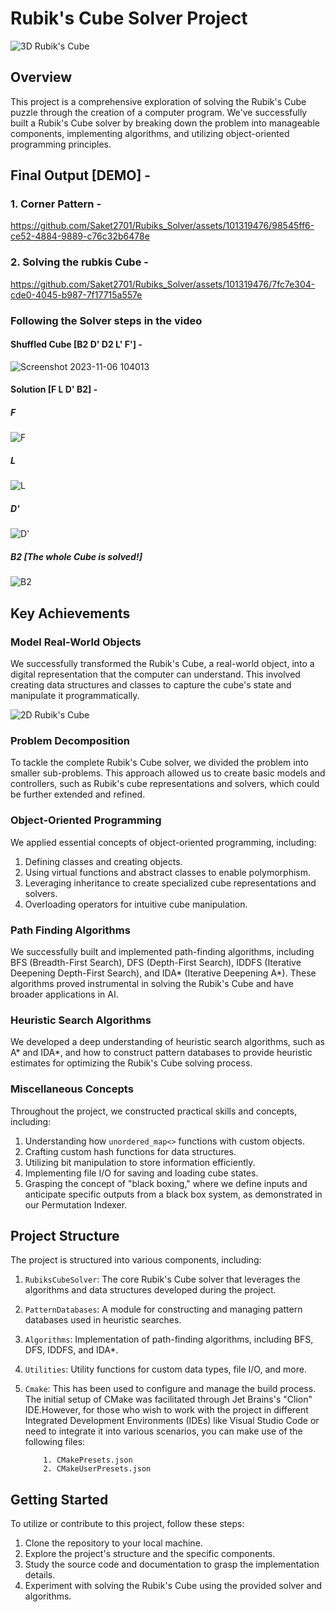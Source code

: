 # Rubik's Cube Solver Project

![3D Rubik's Cube](https://espresso.codeforces.com/81468de2d38e27a371abfa76db5ecd8938d6437a.png)

## Overview

This project is a comprehensive exploration of solving the Rubik's Cube puzzle through the creation of a computer program. We've successfully built a Rubik's Cube solver by breaking down the problem into manageable components, implementing algorithms, and utilizing object-oriented programming principles.

## Final Output [DEMO] -
### 1. Corner Pattern -

https://github.com/Saket2701/Rubiks_Solver/assets/101319476/98545ff6-ce52-4884-9889-c76c32b6478e

### 2. Solving the rubkis Cube -

https://github.com/Saket2701/Rubiks_Solver/assets/101319476/7fc7e304-cde0-4045-b987-7f17715a557e
### Following the Solver steps in the video
#### Shuffled Cube [B2 D' D2 L'  F'] -
![Screenshot 2023-11-06 104013](https://github.com/Saket2701/Rubiks_Solver/assets/101319476/1ce3b04a-ac32-47f5-82ff-deba81ebee0f)
#### Solution [F L D' B2] - 
##### F
![F](https://github.com/Saket2701/Rubiks_Solver/assets/101319476/3524dba1-4109-4448-9e71-e948a7fc5644)

##### L
![L](https://github.com/Saket2701/Rubiks_Solver/assets/101319476/78f9f5c7-b5f9-4ed2-af58-0b7867d93cb3)

##### D'
![D'](https://github.com/Saket2701/Rubiks_Solver/assets/101319476/d7754b95-ea27-4d6f-a35f-63d981156952)

##### B2 [The whole Cube is solved!] 
![B2](https://github.com/Saket2701/Rubiks_Solver/assets/101319476/2abbdcd4-7660-4cf8-81d9-dbf6bb1ab644)

## Key Achievements

### Model Real-World Objects

We successfully transformed the Rubik's Cube, a real-world object, into a digital representation that the computer can understand. This involved creating data structures and classes to capture the cube's state and manipulate it programmatically.

![2D Rubik's Cube](https://espresso.codeforces.com/acbbacfbb22e480bc2bdcb3e0731504ff698a3f2.png)

### Problem Decomposition

To tackle the complete Rubik's Cube solver, we divided the problem into smaller sub-problems. This approach allowed us to create basic models and controllers, such as Rubik's cube representations and solvers, which could be further extended and refined.

### Object-Oriented Programming

We applied essential concepts of object-oriented programming, including:

1. Defining classes and creating objects.
2. Using virtual functions and abstract classes to enable polymorphism.
3. Leveraging inheritance to create specialized cube representations and solvers.
4. Overloading operators for intuitive cube manipulation.

### Path Finding Algorithms

We successfully built and implemented path-finding algorithms, including BFS (Breadth-First Search), DFS (Depth-First Search), IDDFS (Iterative Deepening Depth-First Search), and IDA* (Iterative Deepening A*). These algorithms proved instrumental in solving the Rubik's Cube and have broader applications in AI.

### Heuristic Search Algorithms

We developed a deep understanding of heuristic search algorithms, such as A* and IDA*, and how to construct pattern databases to provide heuristic estimates for optimizing the Rubik's Cube solving process.

### Miscellaneous Concepts

Throughout the project, we constructed practical skills and concepts, including:

1. Understanding how `unordered_map<>` functions with custom objects.
2. Crafting custom hash functions for data structures.
3. Utilizing bit manipulation to store information efficiently.
4. Implementing file I/O for saving and loading cube states.
5. Grasping the concept of "black boxing," where we define inputs and anticipate specific outputs from a black box system, as demonstrated in our Permutation Indexer.

## Project Structure

The project is structured into various components, including:

1. `RubiksCubeSolver`: The core Rubik's Cube solver that leverages the algorithms and data structures developed during the project.
2. `PatternDatabases`: A module for constructing and managing pattern databases used in heuristic searches.
3. `Algorithms`: Implementation of path-finding algorithms, including BFS, DFS, IDDFS, and IDA*.
4. `Utilities`: Utility functions for custom data types, file I/O, and more.
5. `Cmake`: This has been used to configure and manage the build process. The initial setup of CMake was facilitated through Jet Brains's "Clion" IDE.However, for those who wish to work with the project in different Integrated 
            Development Environments (IDEs) like Visual Studio Code or need to integrate it into various scenarios, you can make use of the following files:
   
           1. CMakePresets.json
           2. CMakeUserPresets.json

## Getting Started

To utilize or contribute to this project, follow these steps:

1. Clone the repository to your local machine.
2. Explore the project's structure and the specific components.
3. Study the source code and documentation to grasp the implementation details.
4. Experiment with solving the Rubik's Cube using the provided solver and algorithms.
